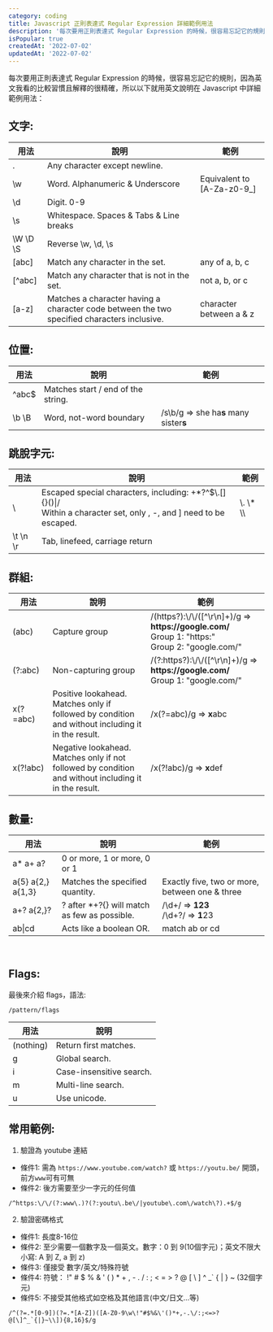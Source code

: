```yaml
---
category: coding
title: Javascript 正則表達式 Regular Expression 詳細範例用法
description: '每次要用正則表達式 Regular Expression 的時候，很容易忘記它的規則，因為英文我看的比較習慣且解釋的很精確'
isPopular: true
createdAt: '2022-07-02'
updatedAt: '2022-07-02'
---
```


每次要用正則表達式 Regular Expression 的時候，很容易忘記它的規則，因為英文我看的比較習慣且解釋的很精確，所以以下就用英文說明在 Javascript 中詳細範例用法：

## 文字:

| 用法 | 說明 | 範例
| -------- | -------- | --------
| . | Any character except newline. |
| \w | Word. Alphanumeric & Underscore | Equivalent to [A-Za-z0-9_]
| \d | Digit. 0-9 |
| \s | Whitespace. Spaces & Tabs & Line breaks |
| \W \D \S | Reverse \w, \d, \s |
| [abc] | Match any character in the set. | any of a, b, c
| [^abc] | Match any character that is not in the set. | not a, b, or c
| [a-z] | Matches a character having a character code between the two specified characters inclusive. | character between a & z

## 位置:

| 用法 | 說明 | 範例
| -------- | -------- | --------
| ^abc$ | Matches start / end of the string. |
| \b \B | Word, not-word boundary | /s\b/g => she ha<b>s</b> many sister<b>s</b>

## 跳脫字元:

| 用法 | 說明 | 範例
| -------- | -------- | --------
| \ | Escaped special characters, including: +*?^$\\.[]{}()&#124;/ <br /> Within a character set, only \, -, and ] need to be escaped. | \\. \\* \\\
| \t \n \r | Tab, linefeed, carriage return |

## 群組:

| 用法 | 說明 | 範例
| -------- | -------- | --------
| (abc) | Capture group | /(https?):\\/\\/([^\r\n]+)/g => <b><span>https://</span>google.com/</b> <br /> Group 1: "https:" <br /> Group 2: "google.com/"
| (?:abc) | Non-capturing group | /(?:https?):\\/\\/([^\r\n]+)/g => <b><span>https://</span>google.com/</b> <br /> Group 1: "google.com/"
| x(?=abc) | Positive lookahead. Matches only if followed by condition and without including it in the result. | /x(?=abc)/g => <b>x</b>abc
| x(?!abc) | Negative lookahead. Matches only if not followed by condition and without including it in the result. | /x(?!abc)/g => <b>x</b>def

## 數量:

| 用法 | 說明 | 範例
| -------- | -------- | --------
| a* a+ a? | 0 or more, 1 or more, 0 or 1 |
| a{5} a{2,} a{1,3} | Matches the specified quantity. | Exactly five, two or more, between one & three
| a+? a{2,}? | ? after *+?{} will match as few as possible. | /\d+/ => <b>123</b> <br /> /\d+?/ => <b>1</b>23  
| ab&#124;cd | Acts like a boolean OR. | match ab or cd

<br />

## Flags:

最後來介紹 flags，語法:
```
/pattern/flags
```

| 用法 | 說明
| -------- | --------
| (nothing) | Return first matches.
| g | Global search.
| i | Case-insensitive search.
| m | Multi-line search.
| u | Use unicode.

## 常用範例:

1. 驗證為 youtube 連結
* 條件1: 需為 `https://www.youtube.com/watch?` 或 `https://youtu.be/` 開頭，前方`www`可有可無
* 條件2: 後方需要至少一字元的任何值 

```
/^https:\/\/(?:www\.)?(?:youtu\.be\/|youtube\.com\/watch\?).+$/g
```

2. 驗證密碼格式
* 條件1: 長度8-16位
* 條件2: 至少需要一個數字及一個英文。數字：0 到 9(10個字元)；英文不限大小寫: A 到 Z, a 到 z)
* 條件3: 僅接受 數字/英文/特殊符號
* 條件4: 符號： !" # $ % & ' ( ) * + , - . / : ; < = > ? @ [ \ ] ^ _` { | } ~ (32個字元)
* 條件5: 不接受其他格式如空格及其他語言(中文/日文...等)

```
/^(?=.*[0-9])(?=.*[A-Z])([A-Z0-9\w\!"#$%&\'()*+,-.\/:;<=>?@[\]^_`{|}~\\]){8,16}$/g
```
